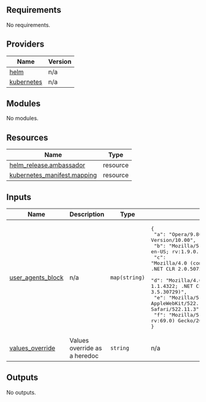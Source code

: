## Requirements

No requirements.

## Providers

| Name | Version |
|------|---------|
| <a name="provider_helm"></a> [helm](#provider\_helm) | n/a |
| <a name="provider_kubernetes"></a> [kubernetes](#provider\_kubernetes) | n/a |

## Modules

No modules.

## Resources

| Name | Type |
|------|------|
| [helm_release.ambassador](https://registry.terraform.io/providers/hashicorp/helm/latest/docs/resources/release) | resource |
| [kubernetes_manifest.mapping](https://registry.terraform.io/providers/hashicorp/kubernetes/latest/docs/resources/manifest) | resource |

## Inputs

| Name | Description | Type | Default | Required |
|------|-------------|------|---------|:--------:|
| <a name="input_user_agents_block"></a> [user\_agents\_block](#input\_user\_agents\_block) | n/a | `map(string)` | <pre>{<br>  "a": "Opera/9.80 (Windows NT 6.0; U; en) Presto/2.2.0 Version/10.00",<br>  "b": "Mozilla/5.0 (Windows; U; Windows NT 5.1; en-US; rv:1.9.0.11) Gecko/2009060215 Firefox/3.0.11",<br>  "c": "Mozilla/4.0 (compatible; MSIE 7.0; Windows NT 6.0; .NET CLR 1.1.4322; .NET CLR 2.0.50727; .NET CLR 3.0.4506.2152; .NET CLR 3.5.30729)",<br>  "d": "Mozilla/4.0 (compatible; MSIE 8.0; Windows NT 6.1; .NET CLR 1.1.4322; .NET CLR 2.0.50727; .NET CLR 3.0.4506.2152; .NET CLR 3.5.30729)",<br>  "e": "Mozilla/5.0 (Windows; U; Windows NT 5.1; en) AppleWebKit/522.11.3 (KHTML, like Gecko) Version/3.0 Safari/522.11.3",<br>  "f": "Mozilla/5.0 (Windows NT 10.0; Win64; x64; rv:69.0) Gecko/20100101 Firefox/69.0"<br>}</pre> | no |
| <a name="input_values_override"></a> [values\_override](#input\_values\_override) | Values override as a heredoc | `string` | n/a | yes |

## Outputs

No outputs.
